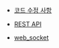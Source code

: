 * [코드 수정 사항](https://github.com/ckdqja135/Typescript-restful-starter/blob/master/mdfile/%EC%BD%94%EB%93%9C%20%EC%88%98%EC%A0%9504-09.md)

* [REST API](https://github.com/ckdqja135/Typescript-restful-starter/blob/master/mdfile/REST_API.md)

* [web_socket](https://github.com/ckdqja135/Typescript-restful-starter/blob/master/mdfile/web_socket.md)
